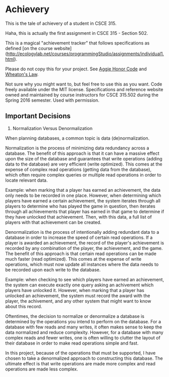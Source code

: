 # Achievery

This is the tale of achievery of a student in CSCE 315.

Haha, this is actually the first assignment in CSCE 315 - Section 502.

This is a magical "achievement tracker" that follows specifications as
defined [on the course website]
(http://ecologylab.net/courses/programmingStudio/assignments/individual1.html).

Please do not copy this for your project. See
[Aggie Honor Code](http://student-rules.tamu.edu/aggiecode) and
[Wheaton's Law](https://twitter.com/wilw/status/5966220832).

Not sure why you might want to, but feel free to use this as you want.
Code freely available under the MIT license. Specifications and reference
website owned and maintained by course instructors for CSCE 315.502 during
the Spring 2016 semester. Used with permission.

## Important Decisions

1. Normalization Versus Denormalization

When planning databases, a common topic is data (de)normalization.

Normalization is the process of minimizing data redundancy across a database.
The benefit of this approach is that it can have a massive effect upon the size of the
database and guarantees that write operations (adding data to the database) are
very efficient (write optimized). This comes at the expense of complex read
operations (getting data from the database), which often require complex queries
or multiple read operations in order to locate relevant data.

Example: when marking that a player has earned an achievement, the data only
needs to be recorded in one place. However, when determining which players have
earned a certain achievement, the system iterates through all players to determine
who has played the game in question, then iterates through all achievements that player
has earned in that game to determine if they have unlocked that achievement. Then, with
this data, a full list of players with that achievement can be created.

Denormalization is the process of intentionally adding redundant data to a
database in order to increase the speed of certain read operations. If a player
is awarded an achievement, the record of the player's achievement is recorded
by any combination of the player, the achievement, and the game. The benefit
of this approach is that certain read operations can be made much faster
(read optimized). This comes at the expense of write operations, which must
now update all instances where the data needs to be recorded upon each write
to the database.

Example: when checking to see which players have earned an achievement, the
system can execute exactly one query asking an achivement which players have
unlocked it. However, when marking that a player has unlocked an achievement,
the system must record the award with the player, the achivement, and any other
system that might want to know about this record.

Oftentimes, the decision to normalize or denormalize a database is determined
by the operations you intend to perform on the database. For a database with few
reads and many writes, it often makes sense to keep the data normalized and reduce
complexity. However, for a database with many complex reads and fewer writes,
one is often willing to clutter the layout of their database in order to make
read operations simple and fast.

In this project, because of the operations that must be supported, I have chosen
to take a denormalized approach to constructing this database. The ultimate effect
is that write operations are made more complex and read operations are made less
complex.
